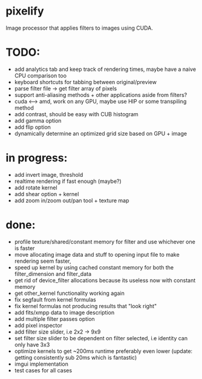 # pixelify
Image processor that applies filters to images using CUDA. 

# TODO:
- add analytics tab and keep track of rendering times, maybe have a naive CPU comparison too
- keyboard shortcuts for tabbing between original/preview
- parse filter file -> get filter array of pixels 
- support anti-aliasing methods + other applications aside from filters?
- cuda <--> amd, work on any GPU, maybe use HIP or some transpiling method
- add contrast, should be easy with CUB histogram
- add gamma option
- add flip option
- dynamically determine an optimized grid size based on GPU + image

# in progress:
- add invert image, threshold
- realtime rendering if fast enough (maybe?)
- add rotate kernel
- add shear option + kernel
- add zoom in/zoom out/pan tool + texture map

# done:
- profile texture/shared/constant memory for filter and use whichever one is faster
- move allocating image data and stuff to opening input file to make rendering seem faster,
- speed up kernel by using cached constant memory for both the filter_dimension and filter_data
- get rid of device_filter allocations because its useless now with constant memory
- get other_kernel functionality working again
- fix segfault from kernel formulas
- fix kernel formulas not producing results that "look right"
- add fits/xmpp data to image description
- add multiple filter passes option
- add pixel inspector
- add filter size slider, i.e 2x2 -> 9x9
- set filter size slider to be dependent on filter selected, i.e identity can only have 3x3 
- optimize kernels to get ~200ms runtime preferably even lower (update: getting consistently sub 20ms which is fantastic)
- imgui implementation 
- test cases for all cases 

